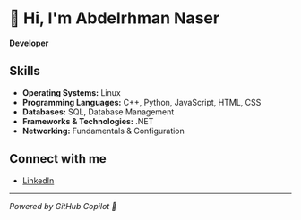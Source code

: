 # 👋 Hi, I'm Abdelrhman Naser

**Developer**

## Skills
- **Operating Systems:** Linux
- **Programming Languages:** C++, Python, JavaScript, HTML, CSS
- **Databases:** SQL, Database Management
- **Frameworks & Technologies:** .NET
- **Networking:** Fundamentals & Configuration

## Connect with me
- [LinkedIn](https://www.linkedin.com/in/abdelrhman-naser-4480a8285)

---

*Powered by GitHub Copilot 🤖*
